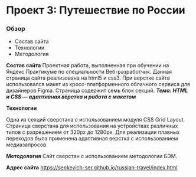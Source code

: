 # Проект 3: Путешествие по России

### Обзор
* Состав сайта
* Технологии
* Методология 

**Состав сайта**
Проектная работа, выполненная при обучении на Яндекс.Практикуме по специальности Веб-разработчик.
Данная страница сайта реализована  на html5 и css3. 
При верстке сайта использовался макет из кросс-платформенного 
облачного сервиса для дизайнеров Figma.
Страница  содержит семь блок секций.
***Тема: HTML и CSS — адаптивная вёрстка и работа с макетом***

**Технологии**

Одна из секций сверстана с использованием модуля CSS Grid Layout. 
Страница  сверстана для использования на устройствах различных типов
с разрешением от 320px до 1280px. Для реализации плавных переходов 
была применена адаптивная верстка с использованием медиазапросов.


**Методология**
Сайт сверстан с использованием методологии БЭМ.


**Адрес сайта**
https://senkevich-ser.github.io/russian-travel/index.html
